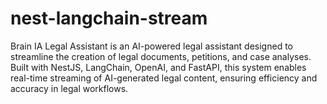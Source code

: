 # nest-langchain-stream
Brain IA Legal Assistant is an AI-powered legal assistant designed to streamline the creation of legal documents, petitions, and case analyses. Built with NestJS, LangChain, OpenAI, and FastAPI, this system enables real-time streaming of AI-generated legal content, ensuring efficiency and accuracy in legal workflows.
